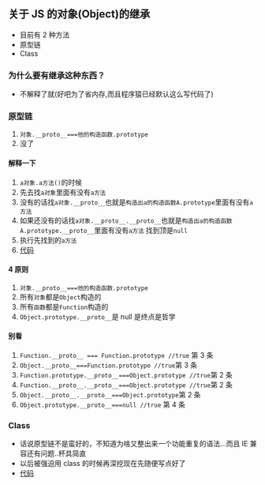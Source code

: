 ## 关于 JS 的对象(Object)的继承

- 目前有 2 种方法
- 原型链
- Class

### 为什么要有继承这种东西？

- 不解释了就(好吧为了省内存,而且程序猿已经默认这么写代码了)

### 原型链

1. `对象.__proto__===他的构造函数.prototype`
2. 没了

#### 解释一下

1. `a对象.a方法()`的时候
2. 先去找`a对象`里面有没有`a方法`
3. 没有的话找`a对象.__proto__`也就是`构造出a的构造函数A.prototype`里面有没有`a方法`
4. 如果还没有的话找`a对象.__proto__.__proto__`也就是`构造出a的构造函数A.prototype.__proto__`里面有没有`a方法` 找到顶是`null`
5. 执行先找到的`a方法`
6. [代码](./main.js)

#### 4 原则

1. `对象.__proto__===他的构造函数.prototype`
2. 所有`对象`都是`Object`构造的
3. 所有`函数`都是`Function`构造的
4. `Object.prototype.__proto__`是 null 是终点是哲学

#### 别看

1. `Function.__proto__ === Function.prototype //true` 第 3 条
2. `Object.__proto__===Function.prototype //true`第 3 条
3. `Function.prototype.__proto__===Object.prototype //true`第 2 条
4. `Function.__proto__.__proto__===Object.prototype //true`第 2 条
5. `Object.__proto__.__proto__===Object.prototype`第 2 条
6. `Object.prototype.__proto__===null //true` 第 4 条

### Class

- 话说原型链不是蛮好的，不知道为啥又整出来一个功能重复的语法...而且 IE 兼容还有问题..杯具简直
- 以后被强迫用 class 的时候再深挖现在先随便写点好了
- [代码](./main.js)
